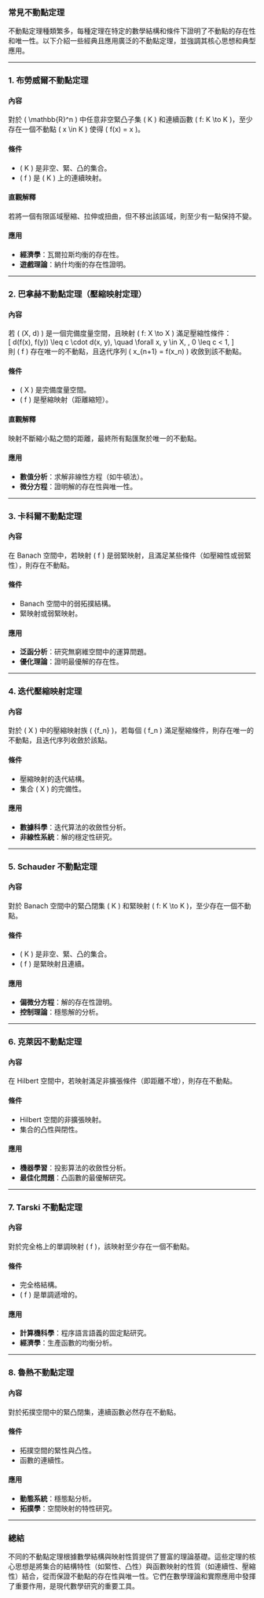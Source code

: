 ### 常見不動點定理  

不動點定理種類繁多，每種定理在特定的數學結構和條件下證明了不動點的存在性和唯一性。以下介紹一些經典且應用廣泛的不動點定理，並強調其核心思想和典型應用。  

---

### **1. 布勞威爾不動點定理**  

#### **內容**  
對於 \( \mathbb{R}^n \) 中任意非空緊凸子集 \( K \) 和連續函數 \( f: K \to K \)，至少存在一個不動點 \( x \in K \) 使得 \( f(x) = x \)。  

#### **條件**  
- \( K \) 是非空、緊、凸的集合。  
- \( f \) 是 \( K \) 上的連續映射。  

#### **直觀解釋**  
若將一個有限區域壓縮、拉伸或扭曲，但不移出該區域，則至少有一點保持不變。  

#### **應用**  
- **經濟學**：瓦爾拉斯均衡的存在性。  
- **遊戲理論**：納什均衡的存在性證明。  

---

### **2. 巴拿赫不動點定理（壓縮映射定理）**  

#### **內容**  
若 \( (X, d) \) 是一個完備度量空間，且映射 \( f: X \to X \) 滿足壓縮性條件：  
\[
d(f(x), f(y)) \leq c \cdot d(x, y), \quad \forall x, y \in X, \, 0 \leq c < 1,
\]  
則 \( f \) 存在唯一的不動點，且迭代序列 \( x_{n+1} = f(x_n) \) 收斂到該不動點。  

#### **條件**  
- \( X \) 是完備度量空間。  
- \( f \) 是壓縮映射（距離縮短）。  

#### **直觀解釋**  
映射不斷縮小點之間的距離，最終所有點匯聚於唯一的不動點。  

#### **應用**  
- **數值分析**：求解非線性方程（如牛頓法）。  
- **微分方程**：證明解的存在性與唯一性。  

---

### **3. 卡科爾不動點定理**  

#### **內容**  
在 Banach 空間中，若映射 \( f \) 是弱緊映射，且滿足某些條件（如壓縮性或弱緊性），則存在不動點。  

#### **條件**  
- Banach 空間中的弱拓撲結構。  
- 緊映射或弱緊映射。  

#### **應用**  
- **泛函分析**：研究無窮維空間中的運算問題。  
- **優化理論**：證明最優解的存在性。  

---

### **4. 迭代壓縮映射定理**  

#### **內容**  
對於 \( X \) 中的壓縮映射族 \( \{f_n\} \)，若每個 \( f_n \) 滿足壓縮條件，則存在唯一的不動點，且迭代序列收斂於該點。  

#### **條件**  
- 壓縮映射的迭代結構。  
- 集合 \( X \) 的完備性。  

#### **應用**  
- **數據科學**：迭代算法的收斂性分析。  
- **非線性系統**：解的穩定性研究。  

---

### **5. Schauder 不動點定理**  

#### **內容**  
對於 Banach 空間中的緊凸閉集 \( K \) 和緊映射 \( f: K \to K \)，至少存在一個不動點。  

#### **條件**  
- \( K \) 是非空、緊、凸的集合。  
- \( f \) 是緊映射且連續。  

#### **應用**  
- **偏微分方程**：解的存在性證明。  
- **控制理論**：穩態解的分析。  

---

### **6. 克萊因不動點定理**  

#### **內容**  
在 Hilbert 空間中，若映射滿足非擴張條件（即距離不增），則存在不動點。  

#### **條件**  
- Hilbert 空間的非擴張映射。  
- 集合的凸性與閉性。  

#### **應用**  
- **機器學習**：投影算法的收斂性分析。  
- **最佳化問題**：凸函數的最優解研究。  

---

### **7. Tarski 不動點定理**  

#### **內容**  
對於完全格上的單調映射 \( f \)，該映射至少存在一個不動點。  

#### **條件**  
- 完全格結構。  
- \( f \) 是單調遞增的。  

#### **應用**  
- **計算機科學**：程序語言語義的固定點研究。  
- **經濟學**：生產函數的均衡分析。  

---

### **8. 魯熱不動點定理**  

#### **內容**  
對於拓撲空間中的緊凸閉集，連續函數必然存在不動點。  

#### **條件**  
- 拓撲空間的緊性與凸性。  
- 函數的連續性。  

#### **應用**  
- **動態系統**：穩態點分析。  
- **拓撲學**：空間映射的特性研究。  

---

### **總結**

不同的不動點定理根據數學結構與映射性質提供了豐富的理論基礎。這些定理的核心思想是將集合的結構特性（如緊性、凸性）與函數映射的性質（如連續性、壓縮性）結合，從而保證不動點的存在性與唯一性。它們在數學理論和實際應用中發揮了重要作用，是現代數學研究的重要工具。